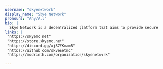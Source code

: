 ```yaml
---
username: "skyenetwork"
display_name: "Skye Network"
pronouns: "Any/All"
bio: |
  Skye Network is a decentralized platform that aims to provide secure and private communication channels for users. With a focus on user empowerment and data privacy, Skye Network leverages cutting-edge technology to create a safe online environment.
links: |
 "https://skyemc.net"
 "https://store.skyemc.net"
 "https://discord.gg/xjS7VKmamB"
 "https://github.com/skyenetmc"
 "https://modrinth.com/organization/skyenetwork"

---
```


